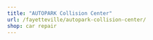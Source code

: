```yaml
---
title: "AUTOPARK Collision Center"
url: /fayetteville/autopark-collision-center/
shop: car repair
---
```


